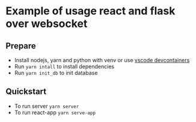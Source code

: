 # Example of usage react and flask over websocket

## Prepare

- Install nodejs, yarn and python with venv or use [vscode devcontainers](https://code.visualstudio.com/docs/remote/containers-tutorial)
- Run `yarn intall` to install dependencies
- Run `yarn init_db` to init database

## Quickstart

- To run server `yarn server`
- To run react-app `yarn serve-app`

